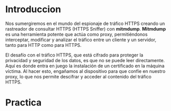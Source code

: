 # Introduccion

Nos sumergiremos en el mundo del espionaje de tráfico HTTPS creando un rastreador de consultar HTTPS (HTTPS Sniffer) con **mitmdump**. **Mitmdump** es una herramienta potente que actúa como proxy, permitiéndonos interceptar, modificar y analizar el tráfico entre un cliente y un servidor, tanto para HTTP como para HTTPS. 

El desafío con el tráfico HTTPS, que está cifrado para proteger la privacidad y seguridad de los datos, es que no se puede leer directamente. Aquí es donde entra en juego la instalación de un certificado en la máquina víctima. Al hacer esto, engañamos al dispositivo para que confíe en nuestro proxy, lo que nos permite descifrar y acceder al contenido del tráfico HTTPS.

 # Practica
